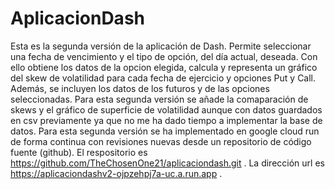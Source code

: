 # AplicacionDash

Esta es la segunda versión de la aplicación de Dash.
Permite seleccionar una fecha de vencimiento y el tipo de 
opción, del día actual, deseada. 
Con ello obtiene los datos de la opcion elegida, calcula y representa
un gráfico del skew de volatilidad para cada fecha de
ejercicio y opciones Put y Call. Además, se incluyen
los datos de los futuros y de las opciones seleccionadas.
Para esta segunda versión se añade la comaparación de skews y
el gráfico de superficie de volatilidad aunque con datos guardados en csv
previamente ya que no me ha dado tiempo a implementar la base de datos.
Para esta segunda versión se ha implementado en google cloud run
de forma continua con revisiones nuevas desde un repositorio de código fuente (github).
El respositorio es https://github.com/TheChosenOne21/aplicaciondash.git .
La dirección url es https://aplicaciondashv2-ojpzehpj7a-uc.a.run.app .
